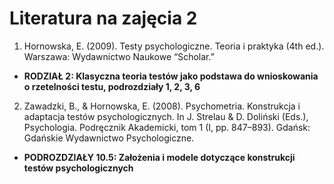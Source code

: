 # Literatura na zajęcia 2

1. Hornowska, E. (2009). Testy psychologiczne. Teoria i praktyka (4th ed.). Warszawa: Wydawnictwo Naukowe “Scholar.” 
  - **RODZIAŁ 2: Klasyczna teoria testów jako podstawa do wnioskowania o rzetelności testu, podrozdziały 1, 2, 3, 6**
2. Zawadzki, B., & Hornowska, E. (2008). Psychometria. Konstrukcja i adaptacja testów psychologicznych. In J. Strelau & D. Doliński (Eds.), Psychologia. Podręcznik Akademicki, tom 1 (I, pp. 847–893). Gdańsk: Gdańskie Wydawnictwo Psychologiczne.
  - **PODROZDZIAŁY 10.5: Założenia i modele dotyczące konstrukcji testów psychologicznych**